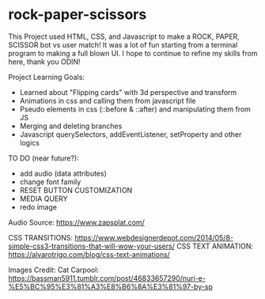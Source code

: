 # rock-paper-scissors

This Project used HTML, CSS, and Javascript to make a ROCK, PAPER, SCISSOR bot vs user match! It was a lot of fun starting from a terminal program to making a full blown UI. I hope to continue to refine my skills from here, thank you ODIN!

Project Learning Goals:
- Learned about "Flipping cards" with 3d perspective and transform
- Animations in css and calling them from javascript file 
- Pseudo elements in css (::before & ::after) and manipulating them from JS
- Merging and deleting branches
- Javascript querySelectors, addEventListener, setProperty and other logics

TO DO (near future?): 
- add audio (data attributes)
- change font family 
- RESET BUTTON CUSTOMIZATION
- MEDIA QUERY
- redo image


Audio Source:
https://www.zapsplat.com/

CSS TRANSITIONS:
https://www.webdesignerdepot.com/2014/05/8-simple-css3-transitions-that-will-wow-your-users/
CSS TEXT ANIMATION:
https://alvarotrigo.com/blog/css-text-animations/

Images Credit:
Cat Carpool: https://bassman5911.tumblr.com/post/46833657290/nuri-e-%E5%BC%95%E3%81%A3%E8%B6%8A%E3%81%97-by-sp